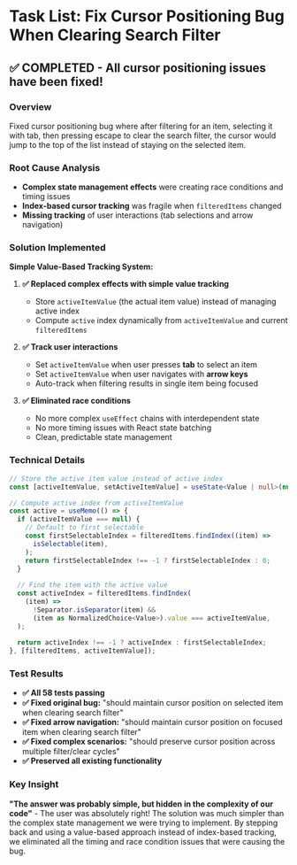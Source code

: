 # Task List: Fix Cursor Positioning Bug When Clearing Search Filter

## ✅ COMPLETED - All cursor positioning issues have been fixed!

### Overview
Fixed cursor positioning bug where after filtering for an item, selecting it with tab, then pressing escape to clear the search filter, the cursor would jump to the top of the list instead of staying on the selected item.

### Root Cause Analysis
- **Complex state management effects** were creating race conditions and timing issues
- **Index-based cursor tracking** was fragile when `filteredItems` changed
- **Missing tracking** of user interactions (tab selections and arrow navigation)

### Solution Implemented
**Simple Value-Based Tracking System:**

1. **✅ Replaced complex effects with simple value tracking**
   - Store `activeItemValue` (the actual item value) instead of managing active index
   - Compute `active` index dynamically from `activeItemValue` and current `filteredItems`

2. **✅ Track user interactions**
   - Set `activeItemValue` when user presses **tab** to select an item
   - Set `activeItemValue` when user navigates with **arrow keys**
   - Auto-track when filtering results in single item being focused

3. **✅ Eliminated race conditions**
   - No more complex `useEffect` chains with interdependent state
   - No more timing issues with React state batching
   - Clean, predictable state management

### Technical Details

```typescript
// Store the active item value instead of active index
const [activeItemValue, setActiveItemValue] = useState<Value | null>(null);

// Compute active index from activeItemValue
const active = useMemo(() => {
  if (activeItemValue === null) {
    // Default to first selectable
    const firstSelectableIndex = filteredItems.findIndex((item) =>
      isSelectable(item),
    );
    return firstSelectableIndex !== -1 ? firstSelectableIndex : 0;
  }
  
  // Find the item with the active value
  const activeIndex = filteredItems.findIndex(
    (item) =>
      !Separator.isSeparator(item) &&
      (item as NormalizedChoice<Value>).value === activeItemValue,
  );
  
  return activeIndex !== -1 ? activeIndex : firstSelectableIndex;
}, [filteredItems, activeItemValue]);
```

### Test Results
- **✅ All 58 tests passing**
- **✅ Fixed original bug:** "should maintain cursor position on selected item when clearing search filter"
- **✅ Fixed arrow navigation:** "should maintain cursor position on focused item when clearing search filter"  
- **✅ Fixed complex scenarios:** "should preserve cursor position across multiple filter/clear cycles"
- **✅ Preserved all existing functionality**

### Key Insight
**"The answer was probably simple, but hidden in the complexity of our code"** - The user was absolutely right! The solution was much simpler than the complex state management we were trying to implement. By stepping back and using a value-based approach instead of index-based tracking, we eliminated all the timing and race condition issues that were causing the bug.
